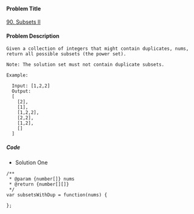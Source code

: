 #### Problem Title
[90. Subsets II](https://leetcode.com/problems/subsets-ii/)
#### Problem Description
```
Given a collection of integers that might contain duplicates, nums, return all possible subsets (the power set).

Note: The solution set must not contain duplicate subsets.

Example:

  Input: [1,2,2]
  Output:
  [
    [2],
    [1],
    [1,2,2],
    [2,2],
    [1,2],
    []
  ]
```

##### Code

- Solution One
```
/**
 * @param {number[]} nums
 * @return {number[][]}
 */
var subsetsWithDup = function(nums) {
    
};
```
